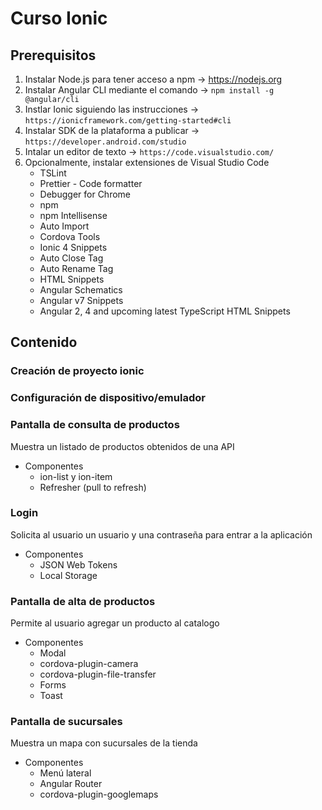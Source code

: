 # Curso Ionic

## Prerequisitos

1. Instalar Node.js para tener acceso a npm -> <https://nodejs.org>
2. Instalar Angular CLI mediante el comando -> ```npm install -g @angular/cli```
3. Instlar Ionic siguiendo las instrucciones -> ```https://ionicframework.com/getting-started#cli```
4. Instalar SDK de la plataforma a publicar -> ```https://developer.android.com/studio```
5. Intalar un editor de texto -> ```https://code.visualstudio.com/```
6. Opcionalmente, instalar extensiones de Visual Studio Code
    * TSLint
    * Prettier - Code formatter
    * Debugger for Chrome
    * npm
    * npm Intellisense
    * Auto Import
    * Cordova Tools
    * Ionic 4 Snippets
    * Auto Close Tag
    * Auto Rename Tag
    * HTML Snippets
    * Angular Schematics
    * Angular v7 Snippets
    * Angular 2, 4 and upcoming latest TypeScript HTML Snippets

## Contenido

### Creación de proyecto ionic

### Configuración de dispositivo/emulador

### Pantalla de consulta de productos

Muestra un listado de productos obtenidos de una API

* Componentes
  * ion-list y ion-item
  * Refresher (pull to refresh)

### Login

Solicita al usuario un usuario y una contraseña para entrar a la aplicación

* Componentes
  * JSON Web Tokens
  * Local Storage

### Pantalla de alta de productos

Permite al usuario agregar un producto al catalogo

* Componentes
  * Modal
  * cordova-plugin-camera
  * cordova-plugin-file-transfer
  * Forms
  * Toast

### Pantalla de sucursales

Muestra un mapa con sucursales de la tienda

* Componentes
  * Menú lateral
  * Angular Router
  * cordova-plugin-googlemaps